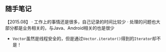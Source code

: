 ## 随手笔记

【2015.08】
· 工作上的事情还是很多，自己记录的时间比较少
· 处理的问题也大部分都是业务相关的，与Java、Android相关的也是很少

- `Vector`虽然是线程安全的，但是通过`Vector.iterator()`得到的`Iterator`却不是！

